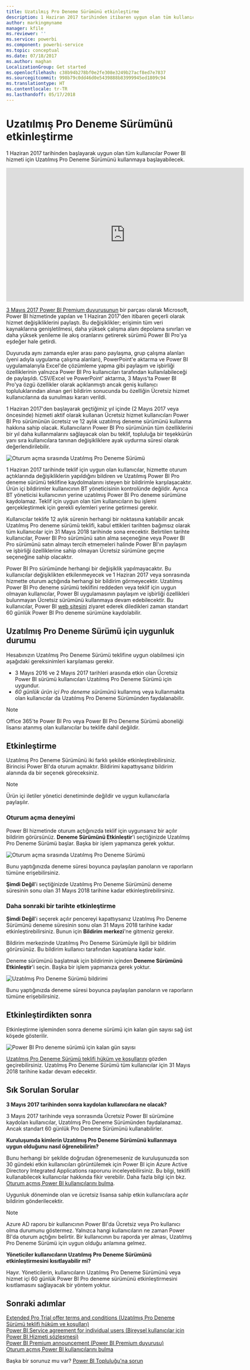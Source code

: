 ```yaml
---
title: Uzatılmış Pro Deneme Sürümünü etkinleştirme
description: 1 Haziran 2017 tarihinden itibaren uygun olan tüm kullanıcılar Power BI hizmeti için Uzatılmış Pro Deneme Sürümünü kullanmaya başlayabilecek.
author: markingmyname
manager: kfile
ms.reviewer: ''
ms.service: powerbi
ms.component: powerbi-service
ms.topic: conceptual
ms.date: 07/18/2017
ms.author: maghan
LocalizationGroup: Get started
ms.openlocfilehash: c38b94b278bf0e2fe308e3249b27acf8ed7e7837
ms.sourcegitcommit: 998b79c0dd46d0e5439888b83999945ed1809c94
ms.translationtype: HT
ms.contentlocale: tr-TR
ms.lasthandoff: 05/17/2018
---
```

# <a name="extended-pro-trial-activation"></a>Uzatılmış Pro Deneme Sürümünü etkinleştirme
1 Haziran 2017 tarihinden başlayarak uygun olan tüm kullanıcılar Power BI hizmeti için Uzatılmış Pro Deneme Sürümünü kullanmaya başlayabilecek.

<iframe width="640" height="360" src="https://www.youtube.com/embed/tPsNoPyY9aA?showinfo=0" frameborder="0" allowfullscreen></iframe>

[3 Mayıs 2017 Power BI Premium duyurusunun](https://powerbi.microsoft.com/blog/microsoft-accelerates-modern-bi-adoption-with-power-bi-premium/) bir parçası olarak Microsoft, Power BI hizmetinde yapılan ve 1 Haziran 2017'den itibaren geçerli olarak hizmet değişikliklerini paylaştı. Bu değişiklikler; erişimin tüm veri kaynaklarına genişletilmesi, daha yüksek çalışma alanı depolama sınırları ve daha yüksek yenileme ile akış oranlarını getirerek sürümü Power BI Pro'ya eşdeğer hale getirdi.

Duyuruda aynı zamanda eşler arası pano paylaşma, grup çalışma alanları (yeni adıyla uygulama çalışma alanları), PowerPoint'e aktarma ve Power BI uygulamalarıyla Excel'de çözümleme yapma gibi paylaşım ve işbirliği özelliklerinin yalnızca Power BI Pro kullanıcıları tarafından kullanılabileceği de paylaşıldı. CSV/Excel ve PowerPoint' aktarma, 3 Mayıs'ta Power BI Pro'ya özgü özellikler olarak açıklanmıştı ancak geniş kullanıcı topluluklarından alınan geri bildirim sonucunda bu özelliğin Ücretsiz hizmet kullanıcılarına da sunulması kararı verildi.

1 Haziran 2017'den başlayarak geçtiğimiz yıl içinde (2 Mayıs 2017 veya öncesinde) hizmeti aktif olarak kullanan Ücretsiz hizmet kullanıcıları Power BI Pro sürümünün ücretsiz ve 12 aylık uzatılmış deneme sürümünü kullanma hakkına sahip olacak. Kullanıcıların Power BI Pro sürümünün tüm özelliklerini bir yıl daha kullanmalarını sağlayacak olan bu teklif, topluluğa bir teşekkürün yanı sıra kullanıcılara tanınan değişikliklere ayak uydurma süresi olarak değerlendirilebilir.

![Oturum açma sırasında Uzatılmış Pro Deneme Sürümü](media/service-extended-pro-trial/extended-pro-trial-activate-pop-up.png)

1 Haziran 2017 tarihinde teklif için uygun olan kullanıcılar, hizmette oturum açtıklarında değişikliklerin yapıldığını bildiren ve Uzatılmış Power BI Pro deneme sürümü teklifine kaydolmalarını isteyen bir bildirimle karşılaşacaktır. Ürün içi bildirimler kullanıcının BT yöneticisinin kontrolünde değildir. Ayrıca BT yöneticisi kullanıcının yerine uzatılmış Power BI Pro deneme sürümüne kaydolamaz. Teklif için uygun olan tüm kullanıcıların bu işlemi gerçekleştirmek için gerekli eylemleri yerine getirmesi gerekir.

Kullanıcılar teklife 12 aylık sürenin herhangi bir noktasına katılabilir ancak Uzatılmış Pro deneme sürümü teklifi, kabul ettikleri tarihten bağımsız olarak tüm kullanıcılar için 31 Mayıs 2018 tarihinde sona erecektir. Belirtilen tarihte kullanıcılar, Power BI Pro sürümünü satın alma seçeneğine veya Power BI Pro sürümünü satın almayı tercih etmemeleri halinde Power BI'ın paylaşım ve işbirliği özelliklerine sahip olmayan Ücretsiz sürümüne geçme seçeneğine sahip olacaktır.

Power BI Pro sürümünde herhangi bir değişiklik yapılmayacaktır. Bu kullanıcılar değişiklikten etkilenmeyecek ve 1 Haziran 2017 veya sonrasında hizmette oturum açtığında herhangi bir bildirim görmeyecektir. Uzatılmış Power BI Pro deneme sürümü teklifini reddeden veya teklif için uygun olmayan kullanıcılar, Power BI uygulamasının paylaşım ve işbirliği özellikleri bulunmayan Ücretsiz sürümünü kullanmaya devam edebilecektir. Bu kullanıcılar, Power BI [web sitesini](https://powerbi.microsoft.com/get-started/) ziyaret ederek diledikleri zaman standart 60 günlük Power BI Pro deneme sürümüne kaydolabilir.

## <a name="eligibility-for-extended-pro-trial"></a>Uzatılmış Pro Deneme Sürümü için uygunluk durumu
Hesabınızın Uzatılmış Pro Deneme Sürümü teklifine uygun olabilmesi için aşağıdaki gereksinimleri karşılaması gerekir.

* 3 Mayıs 2016 ve 2 Mayıs 2017 tarihleri arasında etkin olan Ücretsiz Power BI sürümü kullanıcıları Uzatılmış Pro Deneme Sürümü için uygundur.
* *60 günlük ürün içi Pro deneme sürümünü* kullanmış veya kullanmakta olan kullanıcılar da Uzatılmış Pro Deneme Sürümünden faydalanabilir.

> [!NOTE]
> Office 365'te Power BI Pro veya Power BI Pro Deneme Sürümü aboneliği lisansı atanmış olan kullanıcılar bu teklife dahil değildir.
> 
> 

## <a name="how-to-activate"></a>Etkinleştirme
Uzatılmış Pro Deneme Sürümünü iki farklı şekilde etkinleştirebilirsiniz. Birincisi Power BI'da oturum açmaktır. Bildirimi kapattıysanız bildirim alanında da bir seçenek göreceksiniz.

> [!NOTE]
> Ürün içi iletiler yönetici denetiminde değildir ve uygun kullanıcılarla paylaşılır.
> 
> 

### <a name="experience-at-sign-in"></a>Oturum açma deneyimi
Power BI hizmetinde oturum açtığınızda teklif için uygunsanız bir açılır bildirim görürsünüz. **Deneme Sürümünü Etkinleştir**'i seçtiğinizde Uzatılmış Pro Deneme Sürümü başlar. Başka bir işlem yapmanıza gerek yoktur.

![Oturum açma sırasında Uzatılmış Pro Deneme Sürümü](media/service-extended-pro-trial/extended-pro-trial-pop-up.png)

Bunu yaptığınızda deneme süresi boyunca paylaşılan panoların ve raporların tümüne erişebilirsiniz.

**Şimdi Değil**'i seçtiğinizde Uzatılmış Pro Deneme Sürümünü deneme süresinin sonu olan 31 Mayıs 2018 tarihine kadar etkinleştirebilirsiniz.

### <a name="activation-at-a-later-date"></a>Daha sonraki bir tarihte etkinleştirme
**Şimdi Değil**'i seçerek açılır pencereyi kapattıysanız Uzatılmış Pro Deneme Sürümünü deneme süresinin sonu olan 31 Mayıs 2018 tarihine kadar etkinleştirebilirsiniz. Bunun için **Bildirim merkezi**'ne gitmeniz gerekir.

Bildirim merkezinde Uzatılmış Pro Deneme Sürümüyle ilgili bir bildirim görürsünüz. Bu bildirim kullanıcı tarafından kapatılana kadar kalır.

Deneme sürümünü başlatmak için bildirimin içinden **Deneme Sürümünü Etkinleştir**'i seçin. Başka bir işlem yapmanıza gerek yoktur.

![Uzatılmış Pro Deneme Sürümü bildirimi](media/service-extended-pro-trial/extended-pro-trial-notification.png)

Bunu yaptığınızda deneme süresi boyunca paylaşılan panoların ve raporların tümüne erişebilirsiniz.

## <a name="after-activation"></a>Etkinleştirdikten sonra
Etkinleştirme işleminden sonra deneme sürümü için kalan gün sayısı sağ üst köşede gösterilir.

![Power BI Pro deneme sürümü için kalan gün sayısı](media/service-extended-pro-trial/powerbi-trial-days-left.png)

[Uzatılmış Pro Deneme Sürümü teklifi hüküm ve koşullarını](https://aka.ms/power-bi-trial) gözden geçirebilirsiniz. Uzatılmış Pro Deneme Sürümü tüm kullanıcılar için 31 Mayıs 2018 tarihine kadar devam edecektir.

## <a name="frequently-asked-questions"></a>Sık Sorulan Sorular
**3 Mayıs 2017 tarihinden sonra kaydolan kullanıcılara ne olacak?**

3 Mayıs 2017 tarihinde veya sonrasında Ücretsiz Power BI sürümüne kaydolan kullanıcılar, Uzatılmış Pro Deneme Sürümünden faydalanamaz. Ancak standart 60 günlük Pro Deneme Sürümünü kullanabilirler.

**Kuruluşumda kimlerin Uzatılmış Pro Deneme Sürümünü kullanmaya uygun olduğunu nasıl öğrenebilirim?**

Bunu herhangi bir şekilde doğrudan öğrenemeseniz de kuruluşunuzda son 30 gündeki etkin kullanıcıları görüntülemek için Power BI için Azure Active Directory Integrated Applications raporunu inceleyebilirsiniz. Bu bilgi, teklifi kullanabilecek kullanıcılar hakkında fikir verebilir. Daha fazla bilgi için bkz. [Oturum açmış Power BI kullanıcılarını bulma](service-admin-access-usage.md).

Uygunluk döneminde olan ve ücretsiz lisansa sahip etkin kullanıcılara açılır bildirim gönderilecektir. 

> [!NOTE]
> Azure AD raporu bir kullanıcının Power BI'da Ücretsiz veya Pro kullanıcı olma durumunu göstermez. Yalnızca hangi kullanıcıların ne zaman Power BI'da oturum açtığını belirtir. Bir kullanıcının bu raporda yer alması, Uzatılmış Pro Deneme Sürümü için uygun olduğu anlamına gelmez.
> 
> 

**Yöneticiler kullanıcıların Uzatılmış Pro Deneme Sürümünü etkinleştirmesini kısıtlayabilir mi?**

Hayır. Yöneticilerin, kullanıcıların Uzatılmış Pro Deneme Sürümünü veya hizmet içi 60 günlük Power BI Pro deneme sürümünü etkinleştirmesini kısıtlamasını sağlayacak bir yöntem yoktur.

## <a name="next-steps"></a>Sonraki adımlar
[Extended Pro Trial offer terms and conditions (Uzatılmış Pro Deneme Sürümü teklifi hüküm ve koşulları)](https://aka.ms/power-bi-trial)  
[Power BI Service agreement for individual users (Bireysel kullanıcılar için Power BI Hizmeti sözleşmesi)](https://powerbi.microsoft.com/terms-of-service/)  
[Power BI Premium announcement (Power BI Premium duyurusu)](https://aka.ms/pbipremium-announcement)  
[Oturum açmış Power BI kullanıcılarını bulma](service-admin-access-usage.md)

Başka bir sorunuz mu var? [Power BI Topluluğu'na sorun](https://community.powerbi.com/)

